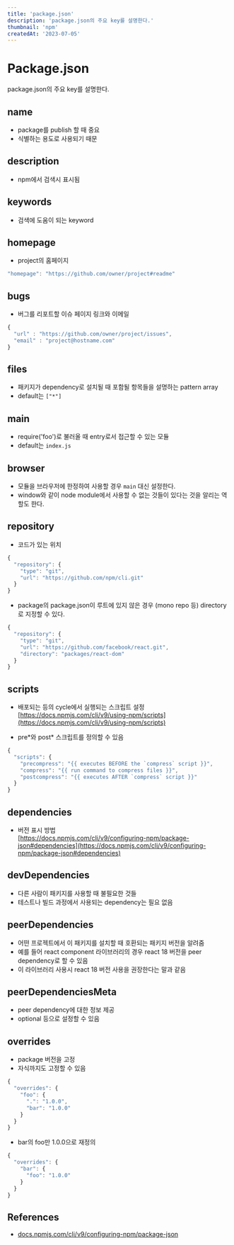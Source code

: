 ```yaml
---
title: 'package.json'
description: 'package.json의 주요 key를 설명한다.'
thumbnail: 'npm'
createdAt: '2023-07-05'
---
```


# Package.json

package.json의 주요 key를 설명한다.

## name

- package를 publish 할 때 중요
- 식별하는 용도로 사용되기 때문

## description

- npm에서 검색시 표시됨

## keywords

- 검색에 도움이 되는 keyword

## homepage

- project의 홈페이지

```jsx
"homepage": "https://github.com/owner/project#readme"
```

## bugs

- 버그를 리포트할 이슈 페이지 링크와 이메일

```jsx
{
  "url" : "https://github.com/owner/project/issues",
  "email" : "project@hostname.com"
}
```

## files

- 패키지가 dependency로 설치될 때 포함될 항목들을 설명하는 pattern array
- default는 `["*"]`

## main

- require('foo')로 불러올 때 entry로서 접근할 수 있는 모듈
- default는 `index.js`

## browser

- 모듈을 브라우저에 한정하여 사용할 경우 `main` 대신 설정한다.
- window와 같이 node module에서 사용할 수 없는 것들이 있다는 것을 알리는 역할도 한다.

## repository

- 코드가 있는 위치

```jsx
{
  "repository": {
    "type": "git",
    "url": "https://github.com/npm/cli.git"
  }
}
```

- package의 package.json이 루트에 있지 않은 경우 (mono repo 등) directory로 지정할 수 있다.

```jsx
{
  "repository": {
    "type": "git",
    "url": "https://github.com/facebook/react.git",
    "directory": "packages/react-dom"
  }
}
```

## scripts

- 배포되는 등의 cycle에서 실행되는 스크립트 설정\
  [https://docs.npmjs.com/cli/v9/using-npm/scripts](https://docs.npmjs.com/cli/v9/using-npm/scripts)

- pre\*와 post\* 스크립트를 정의할 수 있음

```jsx
{
  "scripts": {
    "precompress": "{{ executes BEFORE the `compress` script }}",
    "compress": "{{ run command to compress files }}",
    "postcompress": "{{ executes AFTER `compress` script }}"
  }
}
```

## dependencies

- 버전 표시 방법\
  [https://docs.npmjs.com/cli/v9/configuring-npm/package-json#dependencies](https://docs.npmjs.com/cli/v9/configuring-npm/package-json#dependencies)

## devDependencies

- 다른 사람이 패키지를 사용할 때 불필요한 것들
- 테스트나 빌드 과정에서 사용되는 dependency는 필요 없음

## peerDependencies

- 어떤 프로젝트에서 이 패키지를 설치할 때 호환되는 패키지 버전을 알려줌
- 예를 들어 react component 라이브러리의 경우 react 18 버전을 peer dependency로 할 수 있음
- 이 라이브러리 사용시 react 18 버전 사용을 권장한다는 말과 같음

## peerDependenciesMeta

- peer dependency에 대한 정보 제공
- optional 등으로 설정할 수 있음

## overrides

- package 버전을 고정
- 자식까지도 고정할 수 있음

```jsx
{
  "overrides": {
    "foo": {
      ".": "1.0.0",
      "bar": "1.0.0"
    }
  }
}
```

- bar의 foo만 1.0.0으로 재정의

```jsx
{
  "overrides": {
    "bar": {
      "foo": "1.0.0"
    }
  }
}
```

## References

- [docs.npmjs.com/cli/v9/configuring-npm/package-json](https://docs.npmjs.com/cli/v9/configuring-npm/package-json)
